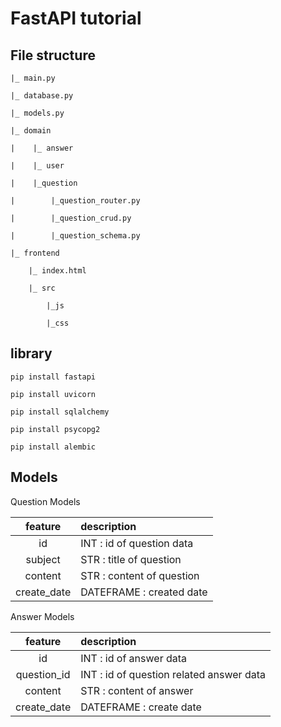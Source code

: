 # FastAPI tutorial

## File structure
```
|_ main.py

|_ database.py

|_ models.py

|_ domain

|    |_ answer

|    |_ user

|    |_question

|        |_question_router.py

|        |_question_crud.py

|        |_question_schema.py

|_ frontend

    |_ index.html

    |_ src

        |_js

        |_css
```

## library

```shell
pip install fastapi

pip install uvicorn

pip install sqlalchemy

pip install psycopg2

pip install alembic
```

## Models

Question Models

|feature|description|
|:----:|:------------|
|id| INT : id of question data|
|subject| STR : title of question|
|content| STR : content of question|
|create_date| DATEFRAME : created date|

Answer Models

|feature|description|
|:----:|:------------|
|id| INT : id of answer data|
|question_id| INT : id of question related answer data|
|content| STR : content of answer|
|create_date| DATEFRAME : create date|


